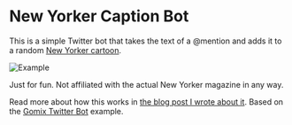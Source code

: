 # New Yorker Caption Bot

This is a simple Twitter bot that takes the text of a @mention and adds it to a random [New Yorker cartoon](http://www.newyorker.com/cartoons/random/).

![Example](https://pbs.twimg.com/media/C0qXYxUVIAEKfg4.jpg)

Just for fun. Not affiliated with the actual New Yorker magazine in any way.

Read more about how this works in [the blog post I wrote about it](http://noahmanger.me/2016/12/27/notes-from-building-nycaptionbot.html).
Based on the [Gomix Twitter Bot](https://gomix.com/#!/project/twitterbot) example.
